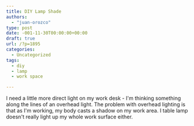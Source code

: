 ```yaml
---
title: DIY Lamp Shade
authors: 
  - "juan-orozco"
type: post
date: -001-11-30T00:00:00+00:00
draft: true
url: /?p=1895
categories:
  - Uncategorized
tags:
  - diy
  - lamp
  - work space

---
```

I need a little more direct light on my work desk - I'm thinking something along the lines of an overhead light. The problem with overhead lighting is that as I'm working, my body casts a shadow on my work area. I table lamp doesn't really light up my whole work surface either.